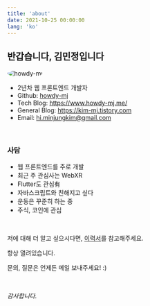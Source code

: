 ```yaml
---
title: 'about'
date: 2021-10-25 00:00:00
lang: 'ko'
---
```


## 반갑습니다, 김민정입니다

<div class="img-div" style="width: 200px">
  <img src="https://avatars.githubusercontent.com/u/58619071?v=4" alt="howdy-mj" style="border-radius: 50%;">
</div>

- 2년차 웹 프론트엔드 개발자
- Github: <a href="https://github.com/howdy-mj" target="_blank">howdy-mj</a>
- Tech Blog: <a href="https://www.howdy-mj.me/" target="_blank">https://www.howdy-mj.me/</a>
- General Blog: <a href="https://kim-mj.tistory.com/" target="_blank">https://kim-mj.tistory.com</a>
- Email: <a href="mailto:hi.minjungkim@gmail.com" target="_blank">hi.minjungkim@gmail.com</a>

<br>

### 사담

- 웹 프론트엔드를 주로 개발
- 최근 주 관심사는 WebXR
- Flutter도 관심有
- 자바스크립트와 친해지고 싶다
- 운동은 꾸준히 하는 중
- 주식, 코인에 관심

<br>

저에 대해 더 알고 싶으시다면, <a href="https://docs.google.com/document/d/1QgEXvEF7vkXTqaAr-O9NWSEO4A-Yq7K4On3tVHW25dc/edit#" target="_blank">이력서</a>를 참고해주세요.

항상 열려있습니다.

문의, 질문은 언제든 메일 보내주세요! :)

<br>

_감사합니다._

